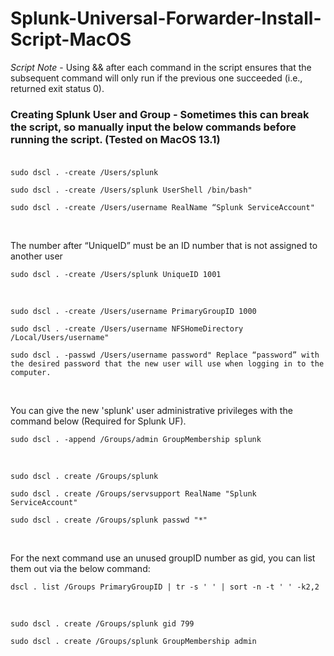 # Splunk-Universal-Forwarder-Install-Script-MacOS

*Script Note* - Using && after each command in the script ensures that the subsequent command will only run if the previous one succeeded (i.e., returned exit status 0).

### Creating Splunk User and Group - Sometimes this can break the script, so manually input the below commands before running the script. (Tested on MacOS 13.1)<br /><br />
````
sudo dscl . -create /Users/splunk
````
````
sudo dscl . -create /Users/splunk UserShell /bin/bash"
````
````
sudo dscl . -create /Users/username RealName “Splunk ServiceAccount"
````

<br />

The number after “UniqueID” must be an ID number that is not assigned to another user
````
sudo dscl . -create /Users/splunk UniqueID 1001
````

<br />

````
sudo dscl . -create /Users/username PrimaryGroupID 1000
````
````
sudo dscl . -create /Users/username NFSHomeDirectory /Local/Users/username"
````
````
sudo dscl . -passwd /Users/username password" Replace “password” with the desired password that the new user will use when logging in to the computer.
````

<br />

You can give the new 'splunk' user administrative privileges with the command below (Required for Splunk UF).
````
sudo dscl . -append /Groups/admin GroupMembership splunk
````

<br />

````
sudo dscl . create /Groups/splunk
````
````
sudo dscl . create /Groups/servsupport RealName "Splunk ServiceAccount"
````
````
sudo dscl . create /Groups/splunk passwd "*"
````

<br />

For the next command use an unused groupID number as gid, you can list them out via the below command:
````
dscl . list /Groups PrimaryGroupID | tr -s ' ' | sort -n -t ' ' -k2,2
````

<br />


````
sudo dscl . create /Groups/splunk gid 799
````
````
sudo dscl . create /Groups/splunk GroupMembership admin
````
